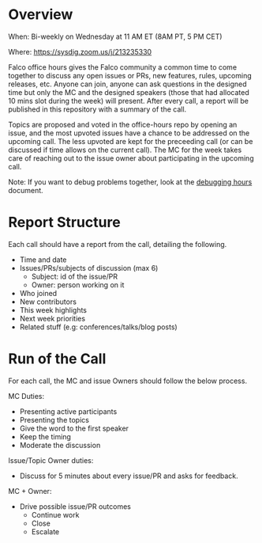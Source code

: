 # Overview

When: Bi-weekly on Wednesday at 11 AM ET (8AM PT, 5 PM CET)

Where: https://sysdig.zoom.us/j/213235330

Falco office hours gives the Falco community a common time to come together to discuss any open issues or PRs, new features, rules, upcoming releases, etc. Anyone can join, anyone can ask questions in the designed time but only the MC and the designed speakers (those that had allocated 10 mins slot during the week) will present. After every call, a report will be published in this repository with a summary of the call.

Topics are proposed and voted in the office-hours repo by opening an issue, and the most upvoted issues have a chance to be addressed on the upcoming call. The less upvoted are kept for the preceeding call (or can be discussed if time allows on the current call). The MC for the week takes care of reaching out to the issue owner about participating in the upcoming call.

Note: If you want to debug problems together, look at the [debugging hours](DEBUGGING_HOURS.md) document.

# Report Structure

Each call should have a report from the call, detailing the following.

- Time and date
- Issues/PRs/subjects of discussion (max 6)
    - Subject: id of the issue/PR
    - Owner: person working on it
- Who joined
- New contributors
- This week highlights
- Next week priorities
- Related stuff (e.g: conferences/talks/blog posts)

# Run of the Call

For each call, the MC and issue Owners should follow the below process.

MC Duties:
- Presenting active participants
- Presenting the topics
- Give the word to the first speaker
- Keep the timing
- Moderate the discussion

Issue/Topic Owner duties:
- Discuss for 5 minutes about every issue/PR and asks for feedback.

MC + Owner:
- Drive possible issue/PR outcomes
    - Continue work
    - Close
    - Escalate
